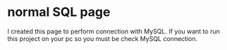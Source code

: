 # normal SQL page

I created this page to perform connection with MySQL.
If you want to run this project on your pc so you must be check MySQL connection.